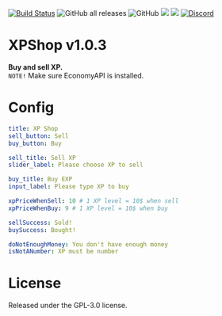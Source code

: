[![Build Status](https://www.travis-ci.com/TobyDev265/XPShop.svg?branch=main)](https://www.travis-ci.com/TobyDev265/XPShop)
![GitHub all releases](https://img.shields.io/github/downloads/TobyDev265/XPShop/total)
![GitHub](https://img.shields.io/github/license/TobyDev265/XPShop)
[![](https://poggit.pmmp.io/shield.state/XPShop)](https://poggit.pmmp.io/p/XPShop)
[![](https://poggit.pmmp.io/shield.dl.total/XPShop)](https://poggit.pmmp.io/p/XPShop)
[![Discord](https://img.shields.io/discord/821713643170430978.svg?label=&logo=discord&logoColor=ffffff&color=7389D8&labelColor=6A7EC2)](https://discord.gg/dXZNYu2yxx)
# XPShop v1.0.3
**Buy and sell XP.**  
``NOTE!`` Make sure EconomyAPI is installed.
# Config
```yaml
title: XP Shop
sell_button: Sell
buy_button: Buy

sell_title: Sell XP
slider_label: Please choose XP to sell

buy_title: Buy EXP
input_label: Please type XP to buy

xpPriceWhenSell: 10 # 1 XP level = 10$ when sell
xpPriceWhenBuy: 9 # 1 XP level = 10$ when buy

sellSuccess: Sold!
buySuccess: Bought!

doNotEnoughMoney: You don't have enough money
isNotANumber: XP must be number
```
# License
Released under the GPL-3.0 license.

